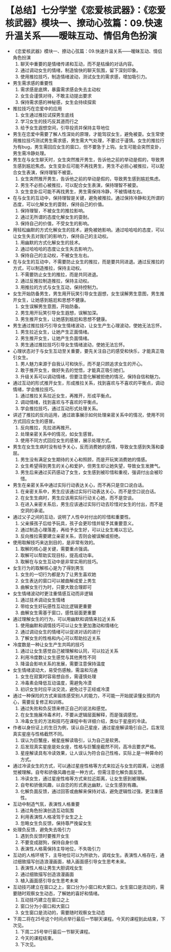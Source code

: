# 【总结】七分学堂《恋爱核武器》：《恋爱核武器》模块一、撩动心弦篇：09.快速升温关系——暧昧互动、情侣角色扮演

-   《恋爱核武器》模块一、撩动心弦篇：09.快速升温关系——暧昧互动、情侣角色扮演
    1.  聊天中重要的是情绪传递和互动，而不是枯燥的对话内容。
    2.  通过调动女生的情绪，制造愉快的聊天氛围，留下深刻印象。
    3.  使用推拉技巧，制造情绪波动，测试女生的需求感，增加吸引力。
-   男生需求感的重要性
    1.  需求感是底牌，暴露需求感会失去主动权
    2.  女生会谨慎对待，不敢主动提出要求
    3.  保持需求感的神秘感，女生会持续探索
-   推拉技巧在恋爱中的应用
    1.  女生通过推拉试探男生底线
    2.  学习女生的技巧反其道而行之
    3.  给予女生遐想空间，引导投资并保持主导地位
-   男生在恋爱中需要了解人性深处的原理，才能驾驭女生，避免被耍。女生常使用推拉技巧测试男生需求感，男生需大气处理，不要过于谨慎。女生的推拉行为有bug，男生需回应女生的窗口，但不要急于上钩。女生可能会突然变卦，男生需冷静处理。
-   男生在与女生聊天时，女生突然推开男生，告诉他之前的举动是假的，导致男生感到尴尬焦虑。女生变卦后可能不再找男生，男生不必担心被推拉，可以配合女生表演，保持理智不被耍。
    1.  女生突然推开男生，告诉他之前的举动是假的，导致男生感到尴尬焦虑。
    2.  男生不必担心被推拉，可以配合女生表演，保持理智不被耍。
    3.  女生变卦后可能不再找男生，男生需保持冷静，不被情绪左右。
-   在与女生的互动中，保持理智是关键，避免被推拉。通过保持冷静和无所谓的态度，可以化解女生的耍耐，保持自己的价值。
    1.  保持理智，不被女生的推拉影响。
    2.  通过无所谓的态度化解女生的耍耐。
    3.  保持自己的价值，不受女生的影响。
-   用轻松幽默的方式化解女生的技术，避免被她影响。通过哈哈哈的态度，可以让女生失去对我们的影响力，保持自己的主动权。
    1.  用幽默的方式化解女生的技术。
    2.  通过哈哈哈的态度让女生失去影响力。
    3.  保持自己的主动权，不被女生左右。
-   在与女生的互动中，不需要防止女生的推拉，而是要共同进退。通过反推拉的方式，可以制造推拉，保持主动权。
    1.  不需要防止女生的推拉，而是共同进退。
    2.  通过反推拉制造推拉，保持主动权。
    3.  用推拉的方式与女生互动，保持控制力。
-   女生开始防备男生，男生用开玩笑引导女生遐想，女生误解男生意图，男生推开女生，让她感到尴尬和思想不健康。
    1.  女生误解男生意图，开始防备。
    2.  男生用开玩笑引导女生遐想，误解加深。
    3.  男生推开女生，让她感到尴尬和思想不健康。
-   男生通过推拉技巧引导女生情绪波动，让女生产生心理波动，使她无法忘怀。
    1.  男生拉近女生，让她产生正面情绪。
    2.  男生推开女生，让她产生负面情绪。
    3.  男生通过推拉技巧引导女生情绪波动，使她无法忘怀。
-   心理状态对于与女生互动至关重要，要先关注自己的感受和快乐，才能真正吸引女生。
    1.  男人魅力来源于自我认可和快乐，而不是只顾追求女生的开心。
    2.  敢于推开女生，做好失去的觉悟，才能真正吸引她们。
    3.  升级关系可以调动情绪，但要注意化解被拒绝的情况，保持自信和魅力。
-   通过互动的形式推开女生，形成推拉关系，找到喜欢与不喜欢的平衡点，调动情绪，学会推拉技巧。
    1.  通过推拉关系拉近女生，再推开，形成平衡点。
    2.  调动情绪，找到喜欢与不喜欢的平衡点。
    3.  学会推拉技巧，通过互动形式处理关系。
-   讲述了推拉的反向运用，通过故事展示如何处理亲密关系中的情况，使用不同方式回应女生的感冒。
    1.  反向推拉，先拉进再推开。
    2.  处理亲密关系中的情况，如女生感冒。
    3.  使用不同方式回应女生的感冒，展示处理方式。
-   男生在女生生病时没有给予关心，反而消费她的感情，导致女生感到失落和委屈。
    1.  男生没有满足女生期待的关心和照顾，而是开玩笑消费她的情感。
    2.  女生希望得到男生的关心和爱护，但男生却让她失望，导致女生发脾气。
    3.  男生后来通过买药感动了女生，女生感到被珍惜和重视，强调付出会被珍惜。
-   男生在亲密关系中通过实际行动表达关心，而不再只是空口说白话。
    1.  在亲密关系中，男生应该通过实际行动表达关心，而不是空口说白话。
    2.  在女生生病时，男生应该用实际行动关心她，而不是空谈。
    3.  在进入亲密关系后，男生应该通过实际行动去珍惜对女生的付出，而不是空洞的承诺。
-   通过父子之间的互动，说明了人性中对付出的珍惜和重要性。
    1.  父亲揍孩子后给予玩具，孩子会更珍惜并赋予其重要意义。
    2.  通过制造心理落差，再给予女生好，可以让女生难以忘记。
    3.  反向推拉需要建立亲密关系，否则会被误解或拒绝。
-   使用取解技巧来达到目的，是非常有效的。
    1.  取解的核心是关键，需要重点强调。
    2.  取解可以帮助实现目标，提高成功率。
    3.  取解在与女生互动中是非常实用的技巧。
-   女生行为的取解核心是为了得到男生
    1.  女生的一切行为都是为了让男生喜欢她
    2.  女生表达的窗口可以被曲解成爱上男生
    3.  曲解女生行为时，只要大致合理即可
-   女生情绪波动时更注重情感互动而非逻辑
    1.  通过技术调动女生情绪
    2.  带给女生好玩感性互动比逻辑更重要
    3.  曲解女生需基于窗口，感性层面更重要
-   通过理解女生的行为，可以用幽默和调情来拉近关系
    1.  使用幽默和调情技巧可以让女生更加激动和情绪化
    2.  通过调动女生的情绪可以促进对话的进行
    3.  了解女生的性格和内心可以帮助拉近关系
-   冷度数是一种让女生产生共鸣的技巧
    1.  通过让女生感觉自己被理解和认同，可以拉近关系
    2.  利用冷度数让女生感觉与其他男性不同
    3.  降温会影响关系的发展，需要注意保持温度
-   女生情绪波动大，易受伤感触，需温和沟通
    1.  女生在寂寞时容易想自杀，需谨慎处理
    2.  冷毒素会降低互动温度，需避免冷漠
    3.  初识女生时应平淡交流，避免过于正经或冷漠
-   通过一种保险的方式来锻炼感受别人的能力，不可能一开始就读懂女孩的内心，需要反复修正和训练。
    1.  通过失败和负反馈来修正自己的说法和感觉。
    2.  在女生施展冷毒术时，不要从逻辑层面解释，而是强调感觉。
    3.  冷毒女生的方法和技巧在课程中有详细介绍，类似于星座的冷读。
-   作者以身份证上的生日为例，误认自己星座，通过星座解读吸引自己，后发现真实星座与性格截然不同。
    1.  误认为巨蟹座，被星座解读吸引，认为自己是软男。
    2.  后发现真实星座是处女座，性格与巨蟹座截然不同，高冷且要求严格。
    3.  星座解读具有冷读效果，让人误认为符合自己性格，实际上是一种算命的方式。
-   通过冷读女生的方式，可以通过星座性格等方式来拉近与女生的距离，让她感觉被理解。自夸和骄傲风趣也是一种方式，但需注意化解负面反馈。
    1.  冷读女生，通过星座性格等方式来拉近距离，让女生感到被理解。
    2.  自夸和骄傲风趣，以自恋的形式表达幽默，让女生感到有趣。
    3.  化解负面反馈，通过回答或曲解来保持对话，避免逻辑性过强，更注重感性。
-   互动中制造气氛，表演性人格重要
    1.  通过角色扮演创造互动氛围
    2.  利用表演性人格凌驾于女生之上
    3.  忽略女生负反馈，保持尊严挽留女生
-   处理负反馈，避免失去吸引力
    1.  遇到负反馈时要推开女生
    2.  不要变成甜狗，保持自身价值
    3.  表演性人格需保持主导地位，不失吸引力
-   互动的人格环境下，主导地位可以为所欲为，调戏女生。表演性人格存在，通过细致描写创造浪漫画面，植入画面感引导女生思考未来。
    1.  表演性人格让男生大胆调戏女生
    2.  通过细致描写创造浪漫画面
    3.  植入画面感引导女生思考未来
-   互动技巧建立在窗口之上，窗口分为小窗口和大窗口。女生窗口是流动的，需要随时观察女生动态，了解她的喜好和情绪。
    1.  互动技巧建立在窗口之上
    2.  窗口分为小窗口和大窗口
    3.  女生窗口是流动的，需要随时观察女生动态
-   下周二将在25号这个时间点举行最后一节聊天课程。今天的课程到此结束，下次见。 
    1.  下周二25号举行最后一节聊天课程。
    2.  今天的课程结束。
    3.  下次见。